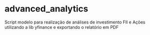 # advanced_analytics
Script modelo para realização de análises de investimento FII e Ações utilizando a lib yfinance e exportando o relatório em PDF
